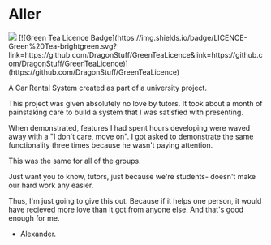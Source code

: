 # Aller
<img src="https://travis-ci.com/DragonStuff/Aller.svg?token=Zkf9dE2sC6bysdtNK8R6&branch=master" />
[![Green Tea Licence Badge](https://img.shields.io/badge/LICENCE-Green%20Tea-brightgreen.svg?link=https://github.com/DragonStuff/GreenTeaLicence&link=https://github.com/DragonStuff/GreenTeaLicence)](https://github.com/DragonStuff/GreenTeaLicence)

A Car Rental System created as part of a university project.

This project was given absolutely no love by tutors. It took about a month of painstaking care to build a system that I was satisfied with presenting.

When demonstrated, features I had spent hours developing were waved away with a "I don't care, move on". I got asked to demonstrate the same functionality three times because he wasn't paying attention.

This was the same for all of the groups.

Just want you to know, tutors, just because we're students- doesn't make our hard work any easier.

Thus, I'm just going to give this out. Because if it helps one person, it would have recieved more love than it got from anyone else. And that's good enough for me.

- Alexander.
